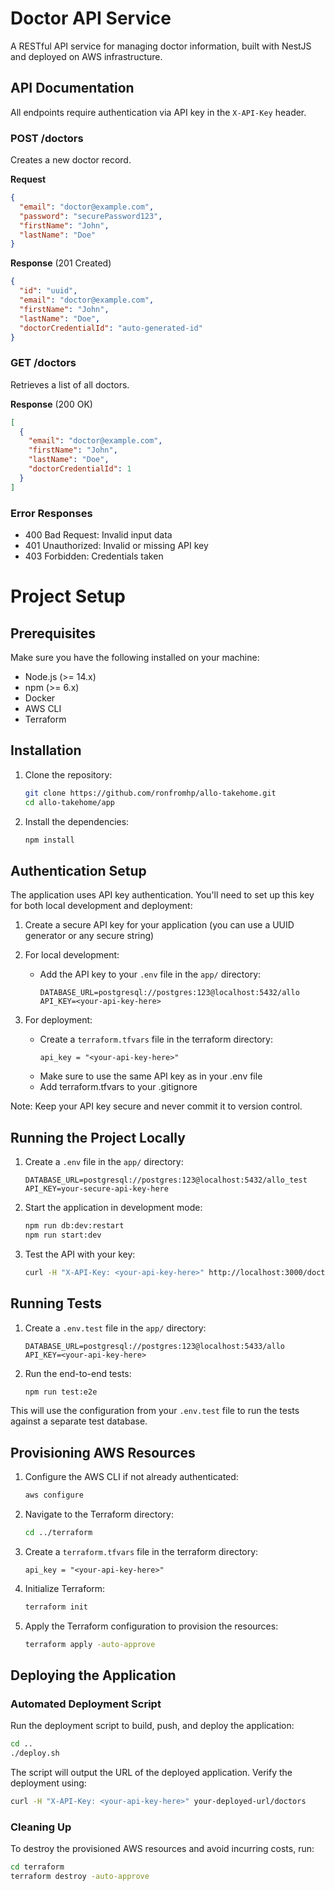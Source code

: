 # Doctor API Service

A RESTful API service for managing doctor information, built with NestJS and deployed on AWS infrastructure.

## API Documentation

All endpoints require authentication via API key in the `X-API-Key` header.

### POST /doctors
Creates a new doctor record.

**Request**
```json
{
  "email": "doctor@example.com",
  "password": "securePassword123",
  "firstName": "John",
  "lastName": "Doe"
}
```

**Response** (201 Created)
```json
{
  "id": "uuid",
  "email": "doctor@example.com",
  "firstName": "John",
  "lastName": "Doe",
  "doctorCredentialId": "auto-generated-id"
}
```


### GET /doctors
Retrieves a list of all doctors.

**Response** (200 OK)
```json
[
  {
    "email": "doctor@example.com",
    "firstName": "John",
    "lastName": "Doe",
    "doctorCredentialId": 1
  }
]
```

### Error Responses
- 400 Bad Request: Invalid input data
- 401 Unauthorized: Invalid or missing API key
- 403 Forbidden: Credentials taken

# Project Setup

## Prerequisites

Make sure you have the following installed on your machine:
- Node.js (>= 14.x)
- npm (>= 6.x)
- Docker
- AWS CLI
- Terraform

## Installation

1. Clone the repository:
    ```bash
    git clone https://github.com/ronfromhp/allo-takehome.git
    cd allo-takehome/app
    ```

2. Install the dependencies:
    ```bash
    npm install
    ```

## Authentication Setup

The application uses API key authentication. You'll need to set up this key for both local development and deployment:

1. Create a secure API key for your application (you can use a UUID generator or any secure string)

2. For local development:
   - Add the API key to your `.env` file in the `app/` directory:
     ```env
     DATABASE_URL=postgresql://postgres:123@localhost:5432/allo
     API_KEY=<your-api-key-here>
     ```

3. For deployment:
   - Create a `terraform.tfvars` file in the terraform directory:
     ```hcl
     api_key = "<your-api-key-here>"
     ```
   - Make sure to use the same API key as in your .env file
   - Add terraform.tfvars to your .gitignore

Note: Keep your API key secure and never commit it to version control.

## Running the Project Locally

1. Create a `.env` file in the `app/` directory:
     ```env
     DATABASE_URL=postgresql://postgres:123@localhost:5432/allo_test
     API_KEY=your-secure-api-key-here
     ```

2. Start the application in development mode:
    ```bash
    npm run db:dev:restart
    npm run start:dev
    ```

3. Test the API with your key:
    ```bash
    curl -H "X-API-Key: <your-api-key-here>" http://localhost:3000/doctors
    ```

## Running Tests

1. Create a `.env.test` file in the `app/` directory:
     ```env
     DATABASE_URL=postgresql://postgres:123@localhost:5433/allo
     API_KEY=<your-api-key-here>
     ```

2. Run the end-to-end tests:
    ```bash
    npm run test:e2e
    ```

This will use the configuration from your `.env.test` file to run the tests against a separate test database.

## Provisioning AWS Resources

1. Configure the AWS CLI if not already authenticated:
    ```bash
    aws configure
    ```

2. Navigate to the Terraform directory:
    ```bash
    cd ../terraform
    ```

3. Create a `terraform.tfvars` file in the terraform directory:
     ```hcl
     api_key = "<your-api-key-here>"
     ```
4. Initialize Terraform:
    ```bash
    terraform init
    ```

5. Apply the Terraform configuration to provision the resources:
    ```bash
    terraform apply -auto-approve
    ```

## Deploying the Application

### Automated Deployment Script

Run the deployment script to build, push, and deploy the application:

```bash
cd ..
./deploy.sh
```

The script will output the URL of the deployed application. Verify the deployment using:

```bash
curl -H "X-API-Key: <your-api-key-here>" your-deployed-url/doctors
```

### Cleaning Up

To destroy the provisioned AWS resources and avoid incurring costs, run:

```bash
cd terraform
terraform destroy -auto-approve
```